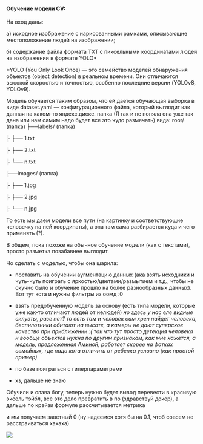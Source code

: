 
#### Обучение модели CV:

На вход даны:

а) исходное изображение с нарисованными рамками, описывающие местоположение людей на изображении; 

б) содержание файла формата TXT с пиксельными координатами людей на изображении в формате YOLO*

*YOLO (You Only Look Once) — это семейство моделей обнаружения объектов (object detection) в реальном времени. Они отличаются высокой скоростью и точностью, особенно последние версии (YOLOv8, YOLOv9). 

Модель обучается таким образом, что ей дается обучающая выборка в виде dataset.yaml — конфигурационного файла, который выглядит как данная на каком-то яндекс.диске. папка (Я так и не поняла она уже так дана или нам самим надо будет все это чудо размечать) вида:
root/ (папка) ├──labels/ (папка)

├ ├── 1.txt

├ ├── 2.txt

├ └── n.txt

├──images/ (папка)

├ ├── 1.jpg

├ ├── 2.jpg

├ └── n.jpg

То есть мы даем модели все пути (на картинку и соответствующие человечку на ней координаты), а она там сама разбирается куда и чего применять (?).

В общем, пока похоже на обычное обучение модели (как с текстами), просто разметка позабавнее выглядит. 

Чо сделать с моделью, чтобы она шарила:

- поставить на обучении аугментацию данных (ака взять исходники и чуть-чуть поиграть с яркостью/цветами/размытием и т.д., чтобы не скучно было и обучение прошло на более разнообразных данных). Вот тут кста и нужны фильтры из оомд :0
    
- взять предобученную модель за основу (есть типа модели, которые уже как-то отличают людей от нелюдей) *но здесь у нас еле видные силуэты, разе нет? то есть там и человек сам хрен найдет человека, беспилотники обитают на высоте, а камеры не дают суперское качество при приближении :( так что тут просто детекция человека и вообще объектов нужна по другим признакам, как мне кажется, а модель, предложенная Аминой, работает скорее на фотках семейных, где надо кота отличить от ребенка условно (как простой пример)*
    
- по базе поиграться с гиперпараметрами 
    
- хз, дальше не знаю

Обучили и слава богу, теперь нужно будет вывод перевести в красивую эксель тэйбл, все это дело превратить в по (здравствуй докер), а дальше по крэйзи формуле рассчитывается метрика

и мы получаем заветный 0 (ну надеемся хотя бы на 0.1, чтоб совсем не расстраиваться хахаха)

![](https://lh7-rt.googleusercontent.com/docsz/AD_4nXemz2mB26_-dIYETklOjF8g3AfuAolbu5bjf5ZcuBt4X_VmaV6EuL8UkEJJfWeerdlECENGisX5_Z_s9JebZMdwH9WvcusTxM3lXw_CzWkNsCEozzRxDkXExU1AJ9Yf2ciGXwYsWA?key=dpPBZoLBY_6_Sw4vK_UDLA)
